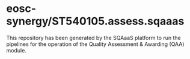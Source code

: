 <!--
SPDX-FileCopyrightText: Copyright contributors to the Software Quality Assurance as a Service (SQAaaS) project <sqaaas@ibergrid.eu>

SPDX-License-Identifier: GPL-3.0-only
-->

# eosc-synergy/ST540105.assess.sqaaas
This repository has been generated by the SQAaaS platform to run the pipelines
for the operation of the
Quality Assessment & Awarding (QAA)
module.
